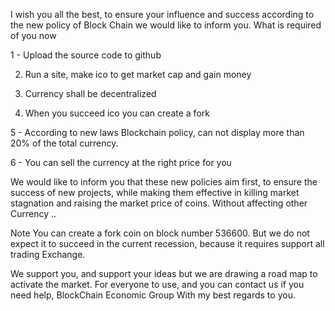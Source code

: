 I wish you all the best, to ensure your influence and success according to the new policy of Block Chain
we would like to inform you. What is required of you now

1 - Upload the source code to github

2. Run a site, make ico to get market cap and gain money

3. Currency shall be decentralized

4. When you succeed ico you can create a fork

5 - According to new laws Blockchain policy, can not display more than 20% of the total currency.

6 - You can sell the currency at the right price for you

We would like to inform you that these new policies aim first, to ensure the success of new projects, while making them effective in killing market stagnation and raising the market price of coins. Without affecting other Currency ..

Note You can create a fork coin on block number 536600. But we do not expect it to succeed in the current recession, because it requires support all trading Exchange.

We support you, and support your ideas but we are drawing a road map to activate the market. For everyone to use, and you can contact us if you need help,
BlockChain Economic Group
With my best regards to you.
